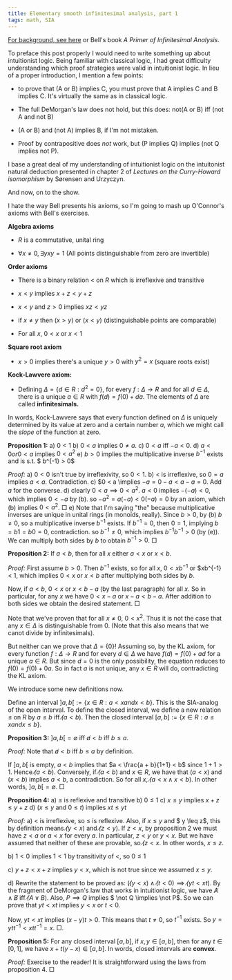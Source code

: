```yaml
---
title: Elementary smooth infinitesimal analysis, part 1
tags: math, SIA
---
```


[For background, see here](http://xorshammer.com/2008/08/11/smooth-infinitesimal-analysis/) or Bell's book *A Primer of Infinitesimal Analysis*.

To preface this post properly I would need to write something up about intuitionist logic. Being familiar with classical logic, I had great difficulty understanding which proof strategies were valid in intuitionist logic. In lieu of a proper introduction, I mention a few points:

 - to prove that (A or B) implies C, you must prove that A implies C and B implies C. It's virtually the same as in classical logic.

 - The full DeMorgan's law does not hold, but this does: not(A or B) iff (not A and not B)

 - (A or B) and (not A) implies B, if I'm not mistaken.

 - Proof by contrapositive does *not* work, but (P implies Q) implies (not Q implies not P).

I base a great deal of my understanding of intuitionist logic on the intuitonist natural deduction presented in chapter 2 of *Lectures on the Curry-Howard isomorphism* by Sørensen and Urzyczyn.

And now, on to the show.

I hate the way Bell presents his axioms, so I'm going to mash up O'Connor's axioms with Bell's exercises.

**Algebra axioms**

 - $R$ is a commutative, unital ring

 - $\forall x \neq 0, \exists y xy = 1$ (All points distinguishable from zero are invertible)

**Order axioms**

 - There is a binary relation $<$ on $R$ which is irreflexive and transitive

 - $x < y$ implies $x + z < y + z$

 - $x < y$ and $z > 0$ implies $xz < yz$

 - if $x \neq y$ then $(x > y)$ or $(x < y)$ (distinguishable points are comparable)

 - For all $x$, $0 < x$ or $x < 1$

**Square root axiom**
 - $x > 0$ implies there's a unique $y > 0$ with $y^2 = x$ (square roots exist)

**Kock-Lawvere axiom:**
 - Defining $\Delta = \{d \in R : d^2 = 0\}$, for every $f: \Delta \to R$ and for all $d \in \Delta$, there is a unique $a \in R$ with $f(d) = f(0) + da$. The elements of $\Delta$ are called **infinitesimals.**

In words, Kock-Lawvere says that every function defined on $\Delta$ is uniquely determined by its value at zero and a certain number $a$, which we might call the *slope* of the function at zero.

**Proposition 1:** 
    a) $0 < 1$
    b) $0 < a$ implies $0 \neq a$.
    c) $0 < a$ iff $-a < 0$.
    d) $a < 0 or 0 < a$ implies $0 < a^2$
    e) $b > 0$ implies the multiplicative inverse $b^{-1}$ exists and is s.t. $ b^{-1} > 0$

*Proof:*
    a) $0 < 0$ isn't true by irreflexivity, so $0 < 1$.
    b) $<$ is irreflexive, so $0 = a$ implies $a < a$. Contradiction.
    c) $0 < a \implies $-a = 0 - a < a - a = 0$. Add $a$ for the converse.
    d) clearly $0 < a \implies 0 < a^2$. $a < 0$ implies $-(-a) < 0$, which implies $0 < -a$ by (b). so $-a^2 = a(-a) < 0(-a) = 0$ by an axiom, which (b) implies $0 < a^2$. $\Box$
    e) Note that I'm saying "the" because multiplicative inverses are unique in unital rings (in monoids, really). Since $b > 0$, by (b) $b \neq 0$, so a multiplicative inverse $b^{-1}$ exists. If $b^{-1} = 0$, then $0 = 1$, implying $b = b 1 = b 0 = 0$, contradiction. so $b^{-1} \neq 0$, which implies $b^{-1} b^{-1} > 0$ (by (e)). We can multiply both sides by $b$ to obtain $b^{-1} > 0$. 
$\Box$


**Proposition 2:** If $a < b$, then for all $x$ either $a < x$ or $x < b$. 

*Proof:* First assume $b > 0$. Then $b^{-1}$ exists, so for all $x$, $0 < xb^{-1}$ or $xb^{-1} < 1, which implies $0 < x$ or $x < b$ after multiplying both sides by $b$.

Now, if $a < b$, $0 < x$ or $x < b - a$ (by the last paragraph) for all $x$. So in particular, for any $x$ we have $0 < x - a$ or $x - a < b - a$. After addition to both sides we obtain the desired statement. $\Box$

Note that we've proven that for all $x \neq 0$, $0 < x^2$. Thus it is not the case that any $x \in \Delta$ is distinguishable from $0$. (Note that this also means that we canot divide by infinitesimals).

But neither can we prove that $\Delta = \{0\}$! Assuming so, by the KL axiom, for every function $f: \Delta \to R$ and for every $d \in \Delta$ we have $f(d) = f(0) + ad$ for a unique $a \in R$. But since $d = 0$ is the only possibility, the equation reduces to $f(0) = f(0) + 0a$. So in fact $a$ is not unique, any $x \in R$ will do, contradicting the KL axiom.

We introduce some new definitions now.

Define an interval $]a,b[ := \{ x \in R : a < x and x < b\}$. This is the SIA-analog of the open interval. To define the closed interval, we define a new relation $\leq$ on $R$ by $a \leq b$ iff $\not (a < b)$. Then the closed interval $[a, b] := \{x \in R : a \leq x and x \leq b\}$.


**Proposition 3:** $]a,b[ = \emptyset$ iff $\not a < b$ iff $b \leq a$.

*Proof:* Note that $\not a < b$ iff $b \leq a$ by definition.

If $]a,b[$ is empty, $a < b$ implies that $a < \frac{a + b}{1+1} < b$ since $1+1 > 1$. Hence $\not (a < b)$. Conversely, if $\not (a < b)$ and $x \in R$, we have that $(a < x)$ and $(x < b)$ implies $a < b$, a contradiction. So for all $x$, $\not (a < x \wedge x < b)$. In other words, $]a, b[ = \emptyset$. $\Box$

**Proposition 4:** 
 a) $\leq$ is reflexive and transitive
 b) $0 \leq 1$
 c) $x \leq y$ implies $x + z \leq y + z$
 d) ($x \leq y$ and $0 \leq t$) implies $xt \leq yt$

*Proof:*
 a) $<$ is irreflexive, so $\leq$ is reflexive. Also, if $x \leq y$ and $ y \leq z$, this by definition means $\not (y < x)$ and $\not (z < y)$. If $z < x$, by proposition 2 we must have $z < a$ or $a < x$ for every $a$. In particular, $z < y$ or $y < x$. But we have assumed that neither of these are provable, so $\not (z < x$. In other words, $x \leq z$.

 b) $1 < 0$ implies $1 < 1$ by transitivity of $<$, so $0 \leq 1$

 c) $y +z < x + z$ implies $y < x$, which is not true since we assumed $x \leq y$.

 d) Rewrite the statement to be proved as: $(\not (y < x) \wedge \not (t < 0) \implies \not (yt < xt)$. By the fragment of DeMorgan's law that works in intuitionist logic, we have $\not A \wedge \not B$ iff $\not (A \vee B)$. Also, $P \implies Q$ implies $ \not Q \implies \not P$. So we can prove that $yt < xt$ implies $y < x$ or $t < 0$.

Now, $yt < xt$ implies $(x - y)t > 0$. This means that $t \neq 0$, so $t^{-1}$ exists. So $y = ytt^{-1} < xtt^{-1} = x$. $\Box$.

**Proposition 5:** For any closed interval $[a,b]$, if $x, y \in [a,b]$, then for any $t \in [0, 1]$, we have $x + t(y-x) \in [a,b]$. In words, closed intervals are **convex**.

*Proof:* Exercise to the reader! It is straightforward using the laws from proposition 4. $\Box$
